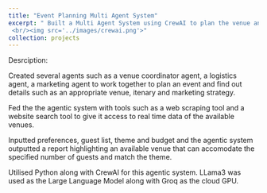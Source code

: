 ```yaml
---
title: "Event Planning Multi Agent System"
excerpt: " Built a Multi Agent System using CrewAI to plan the venue and itenary for an event given a set of inputs
 <br/><img src='../images/crewai.png'>"
collection: projects
---
```

Desrciption:

Created several agents such as a venue coordinator agent, a logistics agent, a marketing agent to work together to plan an event and find out details such as an appropriate venue, itenary and marketing strategy.

Fed the the agentic system with tools such as a web scraping tool and a website search tool to give it access to real time data of the available venues.

Inputted preferences, guest list, theme and budget and the agentic system outputted a report highlighting an available venue that can accomodate the specified number of guests and match the theme.

Utilised Python along with CrewAI for this agentic system. LLama3 was used as the Large Language Model along with Groq as the cloud GPU.

